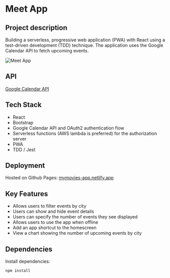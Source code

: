 # Meet App

## Project description
Building a serverless, progressive web application (PWA) with React using a test-driven
development (TDD) technique. The application uses the Google Calendar API to fetch
upcoming events.

![Meet App](src/img/meet-app-in-use.gif)


## API
[Google Calendar API](https://developers.google.com/calendar)


## Tech Stack
- React
- Bootstrap
- Google Calendar API and OAuth2 authentication flow
- Serverless functions (AWS lambda is preferred) for the authorization server 
- PWA 
- TDD / Jest 


## Deployment
Hosted on Github Pages: [ mymovies-app.netlify.app ](https://berit-stange.github.io/meet/) 


## Key Features
- Allows users to filter events by city
- Users can show and hide event details
- Users can specify the number of events they see displayed
- Allows users to use the app when offline
- Add an app shortcut to the homescreen
- View a chart showing the number of upcoming events by city


## Dependencies
Install dependencies: 
```
npm install
```
